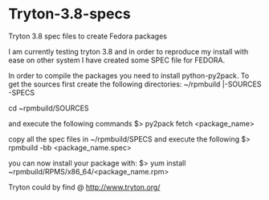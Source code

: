 # Tryton-3.8-specs
Tryton 3.8 spec files to create Fedora packages

I am currently testing tryton 3.8 and in order to reproduce my install with ease on other system I have created some SPEC file for FEDORA.

In order to compile the packages you need to install python-py2pack. To get the sources first create the following directories:
~/rpmbuild
  |-SOURCES
  \-SPECS
  
cd ~rpmbuild/SOURCES

and execute the following commands
$> py2pack fetch <package_name>

copy all the spec files in ~/rpmbuild/SPECS and execute the following
$> rpmbuild -bb <package_name.spec>

you can now install your package with:
$> yum install ~rpmbuild/RPMS/x86_64/<package_name.rpm>

Tryton could by find @ http://www.tryton.org/
